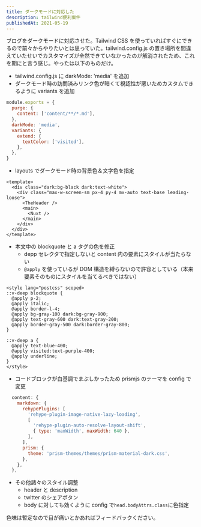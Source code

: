 ```yaml
---
title: ダークモードに対応した
description: tailwind便利案件
publishedAt: 2021-05-19
---
```


ブログをダークモードに対応させた。Tailwind CSS を使っていればすぐにできるので前々からやりたいとは思っていた。tailwind.config.js の置き場所を間違えていたせいでカスタマイズが全然できていなかったのが解消されたため、これを期にと言う感じ。やったは以下のものだけ。

- tailwind.config.js に darkMode: 'media' を追加
- ダークモード時の訪問済みリンク色が暗くて視認性が悪いためカスタムできるように variants を追加

```js
module.exports = {
  purge: {
    content: ['content/**/*.md'],
  },
  darkMode: 'media',
  variants: {
    extend: {
      textColor: ['visited'],
    },
  },
}
```

- layouts でダークモード時の背景色＆文字色を指定

```vue
<template>
  <div class="dark:bg-black dark:text-white">
    <div class="max-w-screen-sm px-4 py-4 mx-auto text-base leading-loose">
      <TheHeader />
      <main>
        <Nuxt />
      </main>
    </div>
  </div>
</template>
```

- 本文中の blockquote と a タグの色を修正
  - depp セレクタで指定しないと content 内の要素にスタイルが当たらない
  - `@apply` を使っているが DOM 構造を縛らないので許容としている（本来要素そのものにスタイルを当てるべきではない）

```vue
<style lang="postcss" scoped>
::v-deep blockquote {
  @apply p-2;
  @apply italic;
  @apply border-l-4;
  @apply bg-gray-100 dark:bg-gray-900;
  @apply text-gray-600 dark:text-gray-200;
  @apply border-gray-500 dark:border-gray-800;
}

::v-deep a {
  @apply text-blue-400;
  @apply visited:text-purple-400;
  @apply underline;
}
</style>
```

- コードブロックが白基調でまぶしかったため prismjs のテーマを config で変更

```js
  content: {
    markdown: {
      rehypePlugins: [
        'rehype-plugin-image-native-lazy-loading',
        [
          'rehype-plugin-auto-resolve-layout-shift',
          { type: 'maxWidth', maxWidth: 640 },
        ],
      ],
      prism: {
        theme: 'prism-themes/themes/prism-material-dark.css',
      },
    },
  },
```

- その他諸々のスタイル調整
  - header と description
  - twitter のシェアボタン
  - body に対しても効くように config で`head.bodyAttrs.class`に色指定

色味は暫定なので目が痛いとかあればフィードバックください。
